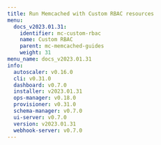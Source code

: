 ```yaml
---
title: Run Memcached with Custom RBAC resources
menu:
  docs_v2023.01.31:
    identifier: mc-custom-rbac
    name: Custom RBAC
    parent: mc-memcached-guides
    weight: 31
menu_name: docs_v2023.01.31
info:
  autoscaler: v0.16.0
  cli: v0.31.0
  dashboard: v0.7.0
  installer: v2023.01.31
  ops-manager: v0.18.0
  provisioner: v0.31.0
  schema-manager: v0.7.0
  ui-server: v0.7.0
  version: v2023.01.31
  webhook-server: v0.7.0
---
```


